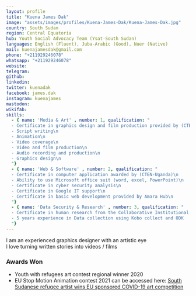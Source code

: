 ```yaml
---
layout: profile
title: "Kuena James Dak"
image: "assets/images/profiles/Kuena-James-Dak/Kuena-James-Dak.jpg"
country: South Sudan
region: Central Equatoria
hub: Youth Social Advocacy Team (Ysat-South Sudan)
languages: English (Fluent), Juba-Arabic (Good), Nuer (Native)
mail: kuenajamesdak@gmail.com
phone: "+211929246078"
whatsapp: "+211929246078"
website: 
telegram: 
github: 
linkedin: 
twitter: kuenadak
facebook: james.dak
instagram: kuenajames
mastodon: 
wikifab: 
skills:
  - { name: 'Media & Art' , number: 1, qualification: "
  - Certificate in graphics design and film production provided by (CTEN-Uganda)\n
  - Script writing\n
  - Animation\n
  - Video coverage\n
  - Video and film production\n
  - Audio recording and production\n
  - Graphics design\n
  "}
  - { name: 'Web & Software' , number: 2, qualification: "
  - Certificate in computer application awarded by (CTEN-Uganda)\n
  - Ability to use Microsoft office suit (word, excel, PowerPoint)\n
  - Certificate in cyber security analysis\n
  - Certificate in Google IT support\n
  - Certificate in basic web development provided by Amara Hub\n
  "}
  - { name: 'Data Security & Research' , number: 3, qualification: "
  - Certificate in human research from the Collaborative Institutional Training Initiative (CITI Program)\n
  - 5 years experience in Data collection using Kobo collect and ODK
  "}
---
```

I am an experienced graphics designer with an artistic eye <br>
I love turning written stories into videos / films<br>
### Awards Won
  - Youth with refugees art contest regional winner 2020
  - EU Stop Motion Animation contest 2021 can be accessed here: <a href="https://www.unhcr.org/afr/news/stories/2021/4/607453994/south-sudanese-refugee-artist-wins-eu-sponsored-covid-19-art-competition.html"> South Sudanese refugee artist wins EU sponsored COVID-19 art competition</a>
